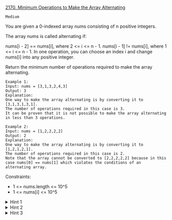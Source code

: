 [2170. Minimum Operations to Make the Array Alternating](https://leetcode.com/problems/minimum-operations-to-make-the-array-alternating/)

`Medium`

You are given a 0-indexed array nums consisting of n positive integers.

The array nums is called alternating if:

nums[i - 2] == nums[i], where 2 <= i <= n - 1.
nums[i - 1] != nums[i], where 1 <= i <= n - 1.
In one operation, you can choose an index i and change nums[i] into any positive integer.

Return the minimum number of operations required to make the array alternating.

```
Example 1:
Input: nums = [3,1,3,2,4,3]
Output: 3
Explanation:
One way to make the array alternating is by converting it to [3,1,3,1,3,1].
The number of operations required in this case is 3.
It can be proven that it is not possible to make the array alternating in less than 3 operations. 

Example 2:
Input: nums = [1,2,2,2,2]
Output: 2
Explanation:
One way to make the array alternating is by converting it to [1,2,1,2,1].
The number of operations required in this case is 2.
Note that the array cannot be converted to [2,2,2,2,2] because in this case nums[0] == nums[1] which violates the conditions of an alternating array.
``` 

Constraints:

- 1 <= nums.length <= 10^5
- 1 <= nums[i] <= 10^5

<details>
<summary>Hint 1</summary>

Count the frequency of each element in odd positions in the array. Do the same for elements in even positions.

</details>
<details>
<summary>Hint 2</summary>

To minimize the number of operations we need to maximize the number of elements we keep from the original array.

</details>
<details>
<summary>Hint 3</summary>

What are the possible combinations of elements we can choose from odd indices and even indices so that the number of unchanged elements is maximized?

</details>